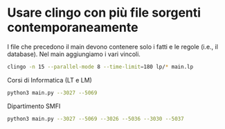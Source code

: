 # Usare clingo con più file sorgenti contemporaneamente

I file che precedono il main devono contenere solo i fatti e le regole (i.e., il database).
Nel main aggiungiamo i vari vincoli.

```bash
clingo -n 15 --parallel-mode 8 --time-limit=180 lp/* main.lp
```

Corsi di Informatica (LT e LM)
```bash
python3 main.py --3027 --5069
```

Dipartimento SMFI
```bash
python3 main.py --3027 --5069 --3026 --5036 --3030 --5037
```